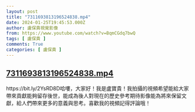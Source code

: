 ```yaml
---
layout: post
title: "7311693813196524838.mp4"
date: 2024-01-25T19:45:53.000Z
author: 盧保貴視覺影像
from: https://www.youtube.com/watch?v=BqmCGdq7bwQ
tags: [ 盧保貴 ]
comments: True
categories: [ 盧保貴 ]
---
```

<!--1706211953000-->
[7311693813196524838.mp4](https://www.youtube.com/watch?v=BqmCGdq7bwQ)
------

<div>
https://bit.ly/2YsRD8D哈嘍，大家好！我是盧寶貴！我拍攝的視頻希望能給大家帶來貢獻能夠留存後世，能成為後人對現在的歷史參考期待影像能為將來保留文獻，給人們帶來更多的意義與思考。喜歡我的視頻記得評論哦！
</div>
